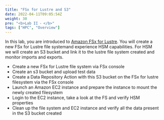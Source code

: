 ```yaml
---
title: "FSx for Lustre and S3"
date: 2022-04-11T09:05:54Z
weight: 30
pre: "<b>Lab II ⁃ </b>"
tags: ["HPC", "Overview"]
---
```

In this lab, you are introduced to [Amazon FSx for Lustre](https://aws.amazon.com/fsx/lustre/). You will create a new FSx for Lustre file systemand experience HSM capabilities. For HSM we will create an S3 bucket and link it to the lustre file system created and monitor imports and exports. 

- Create a new FSx for Lustre file system via FSx console
- Create an s3 bucket and upload test data
- Create a Data Repository Action with this S3 bucket on the FSx for lustre filesystem via the FSx console
- Launch an Amazon EC2 instance and prepare the instance to mount the newly created filesystem
- Login to the EC2 instance, take a look at the FS and verify HSM properties
- Clean up the file system and EC2 instance and verify all the data present in the S3 bucket created 


